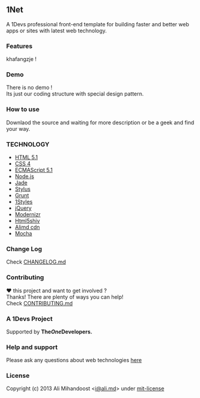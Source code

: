 [support]: http://github.com/AliMD/1Tuts/issues "http://ali.md/ask"
[changelog]: ./blob/master/CHANGELOG.md "1Net Change log"
[contribute]: ./blob/master/CONTRIBUTING.md "How to contribute"
[license]: ./blob/master/LICENSE.md "MIT License"

## 1Net
A 1Devs professional front-end template for building faster and better web apps or sites with latest web technology.  

### Features
khafangzje !

### Demo
There is no demo !  
Its just our coding structure with special design pattern.  

### How to use
Downlaod the source and waiting for more description or be a geek and find your way.  

### TECHNOLOGY
* [HTML 5.1](http://ali.md/html5)
* [CSS 4](http://ali.md/css4)
* [ECMAScript 5.1](http://ali.md/es5)
* [Node.js](http://ali.md/node.js)
* [Jade](http://ali.md/jade)
* [Stylus](http://ali.md/stylus)
* [Grunt](http://ali.md/grunt)
* [1Styles](http://ali.md/1styles)
* [jQuery](http://ali.md/jquery)
* [Modernizr](http://ali.md/modernizr)
* [Html5shiv](http://ali.md/html5shiv)
* [Alimd cdn](http://ali.md/libs)
* [Mocha](http://ali.md/mocha)

### Change Log
Check [CHANGELOG.md][changelog]  

### Contributing
**♥** this project and want to get involved ?  
Thanks! There are plenty of ways you can help!  
Check [CONTRIBUTING.md][contribute]

### A 1Devs Project
Supported by <b>The<i>One</i>Developers.</b>

### Help and support
Please ask any questions about web technologies [here][support]

### License
Copyright (c) 2013 Ali Mihandoost &lt;i@ali.md&gt; under [mit-license][license]  